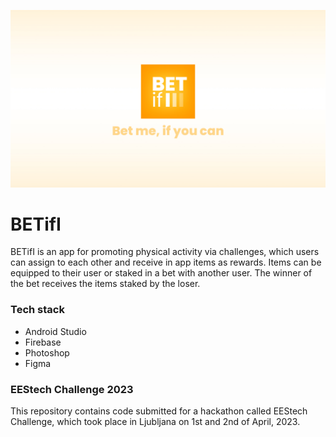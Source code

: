 <p align="center">
<img src=https://github.com/Blarc/betifi/blob/4b8ab78c6c0902ce608396346c6e12073fc88654/static/betifi_splash.jpg alt="grow-together-logo" width="800" />

# BETifI

BETifI is an app for promoting physical activity via challenges, which users can assign to each
other
and receive in app items as rewards. Items can be equipped to their user or staked in a bet with
another user. The winner of the bet receives the items staked by the loser.

### Tech stack

- Android Studio
- Firebase
- Photoshop
- Figma

### EEStech Challenge 2023

This repository contains code submitted for a hackathon called EEStech Challenge, which took place
in Ljubljana on 1st and 2nd of April, 2023.
